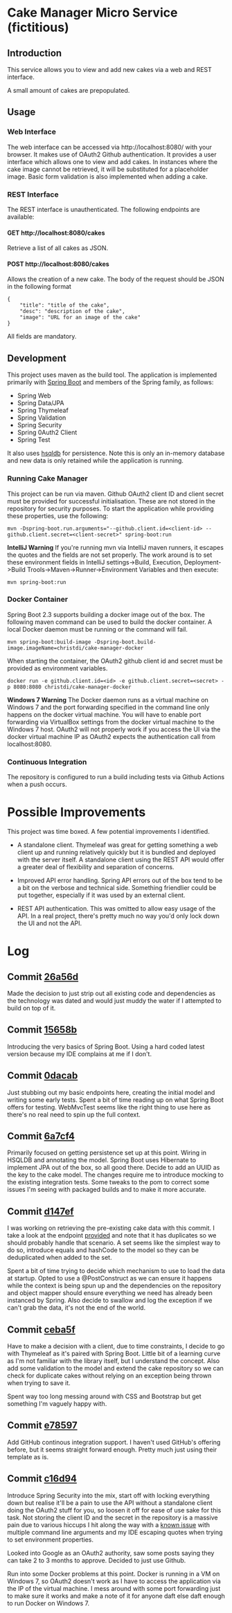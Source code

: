 
# Cake Manager Micro Service (fictitious)  

## Introduction
This service allows you to view and add new cakes via a web and REST interface.

A small amount of cakes are prepopulated.

## Usage
### Web Interface
The web interface can be accessed via http://localhost:8080/ with your browser. It makes use of OAuth2 Github authentication.  It provides a user interface which allows one to view and add cakes.  In instances where the cake image cannot be retrieved, it will be substituted for a placeholder image.  Basic form validation is also implemented when adding a cake.

### REST Interface
The REST interface is unauthenticated.  The following endpoints are available: 

#### GET http://localhost:8080/cakes
Retrieve a list of all cakes as JSON.

#### POST http://localhost:8080/cakes
Allows the creation of a new cake.  The body of the request should be JSON in the following format
```
{
    "title": "title of the cake",
    "desc": "description of the cake",
    "image": "URL for an image of the cake"
}
```
All fields are mandatory.

## Development
This project uses maven as the build tool.  The application is implemented primarily with [Spring Boot](https://spring.io/projects/spring-boot) and members of the Spring family, as follows:
  * Spring Web
  * Spring Data/JPA
  * Spring Thymeleaf
  * Spring Validation
  * Spring Security
  * Spring 0Auth2 Client
  * Spring Test

It also uses [hsqldb](http://hsqldb.org/) for persistence.  Note this is only an in-memory database and new data is only retained while the application is running.

### Running Cake Manager
This project can be run via maven.  Github OAuth2 client ID and client secret must be provided for successful initialisation.  These are not stored in the repository for security purposes. To start the application while providing these properties, use the following:

`mvn -Dspring-boot.run.arguments="--github.client.id=<client-id> --github.client.secret=<client-secret>" spring-boot:run 
`

**IntelliJ Warning** If you're running mvn via IntelliJ maven runners, it escapes the quotes and the fields are not set properly.  The work around is to set these environment fields in IntelliJ settings->Build, Execution, Deployment->Build Trools->Maven->Runner->Environment Variables and then execute:

`mvn spring-boot:run`

### Docker Container
Spring Boot 2.3 supports building a docker image out of the box.  The following maven command can be used to build the docker container.  A local Docker daemon must be running or the command will fail.

`mvn spring-boot:build-image -Dspring-boot.build-image.imageName=christdi/cake-manager-docker`

When starting the container, the OAuth2 github client id and secret must be provided as environment variables.

`docker run -e github.client.id=<id> -e github.client.secret=<secret> -p 8080:8080 christdi/cake-manager-docker`

**Windows 7 Warning** The Docker daemon runs as a virtual machine on Windows 7 and the port forwarding specified in the command line only happens on the docker virtual machine.  You will have to enable port forwarding via VirtualBox settings from the docker virtual machine to the Windows 7 host.  OAuth2 will not properly work if you access the UI via the docker virtual machine IP as OAuth2 expects the authentication call from localhost:8080.

### Continuous Integration
The repository is configured to run a build including tests via Github Actions when a push occurs.

# Possible Improvements
This project was time boxed.  A few potential improvements I identified.

  * A standalone client.  Thymeleaf was great for getting something a web client up and running relatively quickly but it is bundled and deployed with the server itself.  A standalone client using the REST API would offer a greater deal of flexibility and separation of concerns.
 
  * Improved API error handling.  Spring API errors out of the box tend to be a bit on the verbose and technical side.  Something friendlier could be put together, especially if it was used by an external client.

  * REST API authentication.  This was omitted to allow easy usage of the API.  In a real project, there's pretty much no way you'd only lock down the UI and not the API.

# Log

## Commit [26a56d](https://github.com/christdi/cake-manager/commit/26a56d57273b7afd89e1e3e1e6864cd3093dc834)
Made the decision to just strip out all existing code and dependencies as the technology was dated and would just muddy the water if I attempted to build on top of it.
## Commit [15658b](https://github.com/christdi/cake-manager/commit/15658bd484ad3777609e12ca34caba93183aee64)
Introducing the very basics of Spring Boot.  Using a hard coded latest version because my IDE complains at me if I don't.
## Commit [0dacab](https://github.com/christdi/cake-manager/commit/0dacabf2523d72b676284961d924121b0b2bfce6)
Just stubbing out my basic endpoints here, creating the initial model and writing some early tests.  Spent a bit of time reading up on what Spring Boot offers for testing.  WebMvcTest seems like the right thing to use here as there's no real need to spin up the full context.

## Commit [6a7cf4](https://github.com/christdi/cake-manager/commit/6a7cf4a94b3ed33365f23527a14cb04df9784d75)
Primarily focused on getting persistence set up at this point.  Wiring in HSQLDB and annotating the model.  Spring Boot uses Hibernate to implement JPA out of the box, so all good there.  Decide to add an UUID as the key to the cake model.  The changes require me to introduce mocking to the existing integration tests. Some tweaks to the pom to correct some issues I'm seeing with packaged builds and to make it more accurate.

## Commit [d147ef](d147ef906faa7a5741d5023d9d33aca2e4ba4e67)
I was working on retrieving the pre-existing cake data with this commit.  I take a look at the endpoint [provided](https://gist.githubusercontent.com/hart88/198f29ec5114a3ec3460/raw/8dd19a88f9b8d24c23d9960f3300d0c917a4f07c/cake.json) and note that it has duplicates so we should probably handle that scenario.  A set seems like the simplest way to do so, introduce equals and hashCode to the model so they can be deduplicated when added to the set.

Spent a bit of time trying to decide which mechanism to use to load the data at startup.  Opted to use a @PostConstruct as we can ensure it happens while the context is being spun up and the dependencies on the repository and object mapper should ensure everything we need has already been instanced by Spring.  Also decide to swallow and log the exception if we can't grab the data, it's not the end of the world.

## Commit [ceba5f](https://github.com/christdi/cake-manager/commit/ceba5f3bca6b1de14632cfbab9411c690413b061)
Have to make a decision with a client, due to time constraints, I decide to go with Thymeleaf as it's paired with Spring Boot.  Little bit of a learning curve as I'm not familiar with the library itself, but I understand the concept.  Also add some validation to the model and extend the cake repository so we can check for duplicate cakes without relying on an exception being thrown when trying to save it.

Spent way too long messing around with CSS and Bootstrap but get something I'm vaguely happy with.

## Commit [e78597](https://github.com/christdi/cake-manager/commit/e78597aa6db09b2ea6012052717f61775506bd19)
Add GitHub continous integration support.  I haven't used GitHub's offering before, but it seems straight forward enough.  Pretty much just using their template as is.

## Commit [c16d94](https://github.com/christdi/cake-manager/commit/c16d94db5b0f423882d41cb0ba9c125c7d0764ba)
Introduce Spring Security into the mix, start off with locking everything down but realise it'll be a pain to use the API without a standalone client doing the OAuth2 stuff for you, so loosen it off for ease of use sake for this task.  Not storing the client ID and the secret in the repository is a massive pain due to various hiccups I hit along the way with a [known issue](https://github.com/spring-projects/spring-boot/issues/19998) with multiple command line arguments and my IDE escaping quotes when trying to set environment properties.

Looked into Google as an OAuth2 authority, saw some posts saying they can take 2 to 3 months to approve.  Decided to just use Github.

Run into some Docker problems at this point.  Docker is running in a VM on Windows 7, so OAuth2 doesn't work as I have to access the application via the IP of the virtual machine.  I mess around with some port forwarding just to make sure it works and make a note of it for anyone daft else daft enough to run Docker on Windows 7.